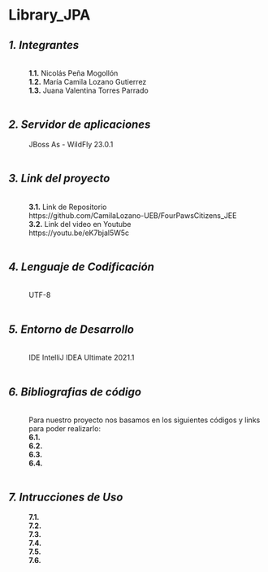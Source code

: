 # Library_JPA
<html>
<dl>
	<dt><h2><em> 1. Integrantes </em></h2></dt>
	<br>
	<dd><b>1.1.</b> Nicolás Peña Mogollón</dd>
	<dd><b>1.2.</b> María Camila Lozano Gutierrez</dd>
	<dd><b>1.3.</b> Juana Valentina Torres Parrado</dd>
	<br>
	<dt><h2><em>2. Servidor de aplicaciones</em></h2></dt>
	<dd>JBoss As - WildFly 23.0.1</dd>
	<br>
	<dt><h2><em> 3. Link del proyecto </em></h2></dt>
	<br>
	<dd><b>3.1.</b> Link de Repositorio</dd>
	<dd>https://github.com/CamilaLozano-UEB/FourPawsCitizens_JEE</dd>
	<dd><b>3.2.</b> Link del video en Youtube</dd>
	<dd> https://youtu.be/eK7bjal5W5c </dd>
	<br>
	<dt><h2><em> 4. Lenguaje de Codificación </em></h2></dt>
	<br>
	<dd> UTF-8 </dd>
	<br>
	<dt><h2><em> 5. Entorno de Desarrollo </em></h2></dt>
	<br>
	<dd> IDE IntelliJ IDEA Ultimate 2021.1</dd>
  <br>
	<dt><h2><em> 6. Bibliografias de código </em></h2></dt>
	<br>
	<dd> Para nuestro proyecto nos basamos en los siguientes códigos y links para poder realizarlo:</dd>
	<dd><b>6.1.</b> </dd>
	<dd><b>6.2.</b> </dd>
	<dd><b>6.3.</b> </dd>
	<dd><b>6.4.</b> </dd>
		<br>
	<dt><h2><em> 7. Intrucciones de Uso </em></h2></dt>
	<dd><b>7.1.</b> </dd>
	<dd><b>7.2.</b> </dd>
	<dd><b>7.3.</b> </dd>
	<dd><b>7.4.</b> </dd>
	<dd><b>7.5.</b> </dd>
	<dd><b>7.6.</b> </dd>
	</dl>
</html>

